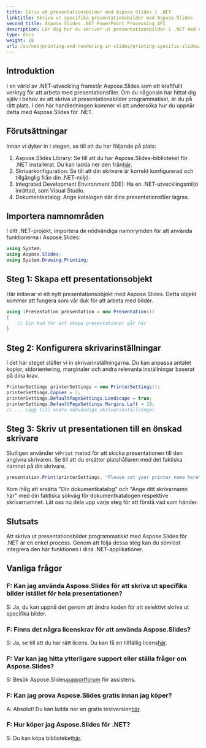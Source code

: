```yaml
---
title: Skriv ut presentationsbilder med Aspose.Slides i .NET
linktitle: Skriva ut specifika presentationsbilder med Aspose.Slides
second_title: Aspose.Slides .NET PowerPoint Processing API
description: Lär dig hur du skriver ut presentationsbilder i .NET med Aspose.Slides. Steg-för-steg-guide för utvecklare. Ladda ner biblioteket och börja skriva ut idag.
type: docs
weight: 18
url: /sv/net/printing-and-rendering-in-slides/printing-specific-slides/
---
```

## Introduktion
I en värld av .NET-utveckling framstår Aspose.Slides som ett kraftfullt verktyg för att arbeta med presentationsfiler. Om du någonsin har hittat dig själv i behov av att skriva ut presentationsbilder programmatiskt, är du på rätt plats. I den här handledningen kommer vi att undersöka hur du uppnår detta med Aspose.Slides för .NET.
## Förutsättningar
Innan vi dyker in i stegen, se till att du har följande på plats:
1.  Aspose.Slides Library: Se till att du har Aspose.Slides-biblioteket för .NET installerat. Du kan ladda ner den från[här](https://releases.aspose.com/slides/net/).
2. Skrivarkonfiguration: Se till att din skrivare är korrekt konfigurerad och tillgänglig från din .NET-miljö.
3. Integrated Development Environment (IDE): Ha en .NET-utvecklingsmiljö inrättad, som Visual Studio.
4. Dokumentkatalog: Ange katalogen där dina presentationsfiler lagras.
## Importera namnområden
I ditt .NET-projekt, importera de nödvändiga namnrymden för att använda funktionerna i Aspose.Slides:
```csharp
using System;
using Aspose.Slides;
using System.Drawing.Printing;
```
## Steg 1: Skapa ett presentationsobjekt
Här initierar vi ett nytt presentationsobjekt med Aspose.Slides. Detta objekt kommer att fungera som vår duk för att arbeta med bilder.
```csharp
using (Presentation presentation = new Presentation())
{
    // Din kod för att skapa presentationer går här
}
```
## Steg 2: Konfigurera skrivarinställningar
I det här steget ställer vi in skrivarinställningarna. Du kan anpassa antalet kopior, sidorientering, marginaler och andra relevanta inställningar baserat på dina krav.
```csharp
PrinterSettings printerSettings = new PrinterSettings();
printerSettings.Copies = 2;
printerSettings.DefaultPageSettings.Landscape = true;
printerSettings.DefaultPageSettings.Margins.Left = 10;
// ... Lägg till andra nödvändiga skrivarinställningar
```
## Steg 3: Skriv ut presentationen till en önskad skrivare
 Slutligen använder vi`Print` metod för att skicka presentationen till den angivna skrivaren. Se till att du ersätter platshållaren med det faktiska namnet på din skrivare.
```csharp
presentation.Print(printerSettings, "Please set your printer name here");
```
Kom ihåg att ersätta "Din dokumentkatalog" och "Ange ditt skrivarnamn här" med din faktiska sökväg för dokumentkatalogen respektive skrivarnamnet.
Låt oss nu dela upp varje steg för att förstå vad som händer.
## Slutsats
Att skriva ut presentationsbilder programmatiskt med Aspose.Slides för .NET är en enkel process. Genom att följa dessa steg kan du sömlöst integrera den här funktionen i dina .NET-applikationer.
## Vanliga frågor
### F: Kan jag använda Aspose.Slides för att skriva ut specifika bilder istället för hela presentationen?
S: Ja, du kan uppnå det genom att ändra koden för att selektivt skriva ut specifika bilder.
### F: Finns det några licenskrav för att använda Aspose.Slides?
 S: Ja, se till att du har rätt licens. Du kan få en tillfällig licens[här](https://purchase.aspose.com/temporary-license/).
### F: Var kan jag hitta ytterligare support eller ställa frågor om Aspose.Slides?
 S: Besök Aspose.Slides[supportforum](https://forum.aspose.com/c/slides/11) för assistens.
### F: Kan jag prova Aspose.Slides gratis innan jag köper?
A: Absolut! Du kan ladda ner en gratis testversion[här](https://releases.aspose.com/).
### F: Hur köper jag Aspose.Slides för .NET?
 S: Du kan köpa biblioteket[här](https://purchase.aspose.com/buy).